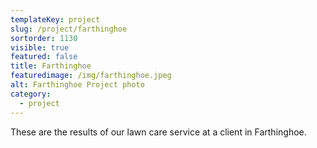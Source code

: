 ```yaml
---
templateKey: project
slug: /project/farthinghoe
sortorder: 1130
visible: true
featured: false
title: Farthinghoe 
featuredimage: /img/farthinghoe.jpeg
alt: Farthinghoe Project photo
category:
  - project
---
```

These are the results of our lawn care service at a client in Farthinghoe.
